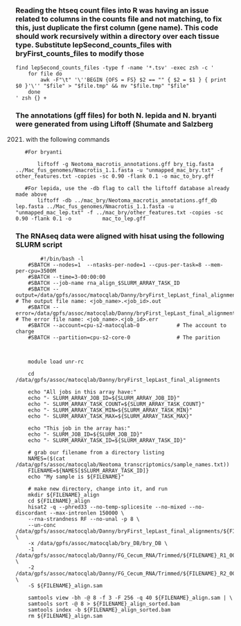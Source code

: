 

### Reading the htseq count files into R was having an issue related to columns in the counts file and not matching, to fix this, just duplicate the first column (gene name). This code should work recursively within a directory over each tissue type. Substitute lepSecond_counts_files with bryFirst_counts_files to modify those

```
find lepSecond_counts_files -type f -name '*.tsv' -exec zsh -c '
    for file do
        awk -F"\t" '\''BEGIN {OFS = FS} $2 == "" { $2 = $1 } { print $0 }'\'' "$file" > "$file.tmp" && mv "$file.tmp" "$file"
    done
' zsh {} +
```

### The annotations (gff files) for both N. lepida and N. bryanti were generated from using Liftoff (Shumate and Salzberg
 2021) with the following commands

 ```
    #For bryanti

        liftoff -g Neotoma_macrotis_annotations.gff bry_tig.fasta ../Mac_fus_genomes/Nmacrotis_1.1.fasta -u "unmapped_mac_bry.txt" -f other_features.txt -copies -sc 0.90 -flank 0.1 -o mac_to_bry.gff

    #For lepida, use the -db flag to call the liftoff database already made above
        liftoff -db ../mac_bry/Neotoma_macrotis_annotations.gff_db lep.fasta ../Mac_fus_genomes/Nmacrotis_1.1.fasta -u "unmapped_mac_lep.txt" -f ../mac_bry/other_features.txt -copies -sc 0.90 -flank 0.1 -o          mac_to_lep.gff
 ```

### The RNAseq data were aligned with hisat using the following SLURM script

```
        #!/bin/bash -l
    #SBATCH --nodes=1  --ntasks-per-node=1 --cpus-per-task=8 --mem-per-cpu=3500M
    #SBATCH --time=3-00:00:00
    #SBATCH --job-name rna_align_$SLURM_ARRAY_TASK_ID
    #SBATCH --output=/data/gpfs/assoc/matocqlab/Danny/bryFirst_lepLast_final_alignments/message_logs/%A.%a.out              # The output file name: <job_name>.<job_id>.out
    #SBATCH --error=/data/gpfs/assoc/matocqlab/Danny/bryFirst_lepLast_final_alignments/message_logs/%A.%a.err               # The error file name: <job_name>.<job_id>.err
    #SBATCH --account=cpu-s2-matocqlab-0            # The account to charge
    #SBATCH --partition=cpu-s2-core-0               # The parition
     
    
    
    module load unr-rc
    
    cd /data/gpfs/assoc/matocqlab/Danny/bryFirst_lepLast_final_alignments
    
    echo "All jobs in this array have:"
    echo "- SLURM_ARRAY_JOB_ID=${SLURM_ARRAY_JOB_ID}"
    echo "- SLURM_ARRAY_TASK_COUNT=${SLURM_ARRAY_TASK_COUNT}"
    echo "- SLURM_ARRAY_TASK_MIN=${SLURM_ARRAY_TASK_MIN}"
    echo "- SLURM_ARRAY_TASK_MAX=${SLURM_ARRAY_TASK_MAX}"
     
    echo "This job in the array has:"
    echo "- SLURM_JOB_ID=${SLURM_JOB_ID}"
    echo "- SLURM_ARRAY_TASK_ID=${SLURM_ARRAY_TASK_ID}"
    
    # grab our filename from a directory listing
    NAMES=($(cat /data/gpfs/assoc/matocqlab/Neotoma_transcriptomics/sample_names.txt))
    FILENAME=${NAMES[$SLURM_ARRAY_TASK_ID]}
    echo "My sample is ${FILENAME}"
    
    # make new directory, change into it, and run
    mkdir ${FILENAME}_align
    cd ${FILENAME}_align
    hisat2 -q --phred33 --no-temp-splicesite --no-mixed --no-discordant --max-intronlen 150000 \
    --rna-strandness RF --no-unal -p 8 \
    --un-conc /data/gpfs/assoc/matocqlab/Danny/bryFirst_lepLast_final_alignments/${FILENAME}_align/${FILENAME} \
    -x /data/gpfs/assoc/matocqlab/bry_DB/bry_DB \
    -1 /data/gpfs/assoc/matocqlab/Danny/FG_Cecum_RNA/Trimmed/${FILENAME}_R1_001_val_1.fq.gz \
    -2 /data/gpfs/assoc/matocqlab/Danny/FG_Cecum_RNA/Trimmed/${FILENAME}_R2_001_val_2.fq.gz \
    -S ${FILENAME}_align.sam
    
    samtools view -bh -@ 8 -f 3 -F 256 -q 40 ${FILENAME}_align.sam | \
    samtools sort -@ 8 > ${FILENAME}_align_sorted.bam
    samtools index -b ${FILENAME}_align_sorted.bam
    rm ${FILENAME}_align.sam
```

